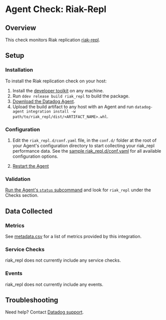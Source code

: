 # Agent Check: Riak-Repl

## Overview

This check monitors Riak replication [riak-repl][1].

## Setup

### Installation

To install the Riak replication check on your host:

1. Install the [developer toolkit][8] on any machine.
2. Run `ddev release build riak_repl` to build the package.
3. [Download the Datadog Agent][2].
4. Upload the build artifact to any host with an Agent and run `datadog-agent integration install -w path/to/riak_repl/dist/<ARTIFACT_NAME>.whl`.

### Configuration

1. Edit the `riak_repl.d/conf.yaml` file, in the `conf.d/` folder at the root of your Agent's configuration directory to start collecting your riak_repl performance data. See the [sample riak_repl.d/conf.yaml][3] for all available configuration options.

2. [Restart the Agent][4]

### Validation

[Run the Agent's `status` subcommand][5] and look for `riak_repl` under the Checks section.

## Data Collected

### Metrics

See [metadata.csv][7] for a list of metrics provided by this integration.

### Service Checks

riak_repl does not currently include any service checks.

### Events

riak_repl does not currently include any events.

## Troubleshooting

Need help? Contact [Datadog support][6].

[1]: https://docs.datadoghq.com/integrations/riak_repl/
[2]: https://app.datadoghq.com/account/settings#agent
[3]: https://github.com/DataDog/integrations-extras/blob/master/riak_repl/datadog_checks/riak_repl/data/conf.yaml.example
[4]: https://docs.datadoghq.com/agent/faq/agent-commands/#start-stop-restart-the-agent
[5]: https://docs.datadoghq.com/agent/faq/agent-commands/#agent-status-and-information
[6]: https://docs.datadoghq.com/help/
[7]: https://github.com/DataDog/integrations-extras/blob/master/riak_repl/metadata.csv
[8]: https://docs.datadoghq.com/developers/integrations/new_check_howto/#developer-toolkit
